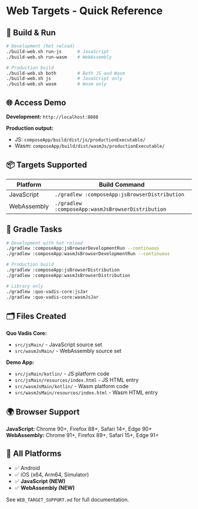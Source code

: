 # Web Targets - Quick Reference

## 🚀 Build & Run

```bash
# Development (hot reload)
./build-web.sh run-js      # JavaScript
./build-web.sh run-wasm    # WebAssembly

# Production build
./build-web.sh both        # Both JS and Wasm
./build-web.sh js          # JavaScript only
./build-web.sh wasm        # Wasm only
```

## 🌐 Access Demo

**Development:** `http://localhost:8080`

**Production output:**
- JS: `composeApp/build/dist/js/productionExecutable/`
- Wasm: `composeApp/build/dist/wasmJs/productionExecutable/`

## 📦 Targets Supported

| Platform | Build Command |
|----------|---------------|
| JavaScript | `./gradlew :composeApp:jsBrowserDistribution` |
| WebAssembly | `./gradlew :composeApp:wasmJsBrowserDistribution` |

## 🔧 Gradle Tasks

```bash
# Development with hot reload
./gradlew :composeApp:jsBrowserDevelopmentRun --continuous
./gradlew :composeApp:wasmJsBrowserDevelopmentRun --continuous

# Production build
./gradlew :composeApp:jsBrowserDistribution
./gradlew :composeApp:wasmJsBrowserDistribution

# Library only
./gradlew :quo-vadis-core:jsJar
./gradlew :quo-vadis-core:wasmJsJar
```

## 🗂️ Files Created

**Quo Vadis Core:**
- `src/jsMain/` - JavaScript source set
- `src/wasmJsMain/` - WebAssembly source set

**Demo App:**
- `src/jsMain/kotlin/` - JS platform code
- `src/jsMain/resources/index.html` - JS HTML entry
- `src/wasmJsMain/kotlin/` - Wasm platform code
- `src/wasmJsMain/resources/index.html` - Wasm HTML entry

## 🌍 Browser Support

**JavaScript:** Chrome 90+, Firefox 88+, Safari 14+, Edge 90+  
**WebAssembly:** Chrome 91+, Firefox 89+, Safari 15+, Edge 91+

## 📱 All Platforms

- ✅ Android
- ✅ iOS (x64, Arm64, Simulator)
- ✅ **JavaScript (NEW)**
- ✅ **WebAssembly (NEW)**

See `WEB_TARGET_SUPPORT.md` for full documentation.
